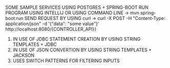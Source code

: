 SOME SAMPLE SERVICES USING POSTGRES + SPRING-BOOT 
RUN PROGRAM USING INTELLIJ OR USING COMMAND LINE -> mvn spring-boot:run
SEND REQUEST BY USING curl -> curl -X POST -H "Content-Type: application/json" -d '{"data": "some value"}' http://localhost:8080/{CONTROLLER_API}}

1) IN USE OF JDBC STATEMENT CREATION BY USING STRING TEMPLATES + JDBC
2) IN USE OF JSON CONVERTION BY USING STRING TEMPLATES + JACKSON
3) USES SWITCH PATTERNS FOR FILTERING INPUTS
